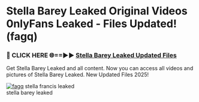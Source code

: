 # Stella Barey Leaked Original Videos 0nlyFans Leaked - Files Updated! (fagq)

<h3>🔴 CLICK HERE 🌐==►► <a href="https://tinyurl.com/2jnfzry5" rel="nofollow">Stella Barey Leaked Updated Files</a></h3>

Get Stella Barey Leaked and all content. Now you can access all videos and pictures of Stella Barey Leaked. New Updated Files 2025!

[![fagq](https://i.imgur.com/GyGTBgg.gif)](https://tinyurl.com/2jnfzry5)
stella francis leaked<br>
stella barey leaked